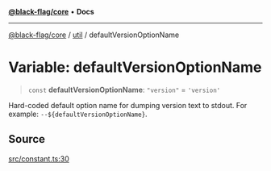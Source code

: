 [**@black-flag/core**](../../README.md) • **Docs**

***

[@black-flag/core](../../README.md) / [util](../README.md) / defaultVersionOptionName

# Variable: defaultVersionOptionName

> `const` **defaultVersionOptionName**: `"version"` = `'version'`

Hard-coded default option name for dumping version text to stdout. For
example: `--${defaultVersionOptionName}`.

## Source

[src/constant.ts:30](https://github.com/Xunnamius/black-flag/blob/d4a156f70283118824ee7289456277508954660f/src/constant.ts#L30)
